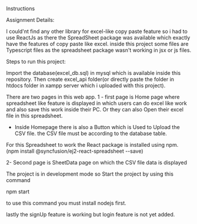 Instructions

Assignment Details:

I could'nt find any other library for excel-like copy paste feature so i had to use ReactJs as there the
SpreadSheet package was available which exactly have the features of copy paste like excel.
inside this project some files are Typescript files as the spreadsheet package wasn't working in jsx or js files.

Steps to run this project:

Import the database(excel_db.sql) in mysql which is available inside this repository.
Then create excel_api folder(or directly paste the folder in htdocs folder in xampp server which i uploaded with this project).

There are two pages in this web app.
1 - first page is Home page where spreadsheet like feature is displayed in which users can do excel like work and also
save this work inside their PC. Or they can also Open their excel file in this spreadsheet.

- Inside Homepage there is also a Button which is Used to Upload the CSV file.
  the CSV file must be according to the database table.

For this Spreadsheet to work the React package is installed using npm.
(npm install @syncfusion/ej2-react-spreadsheet --save)

2- Second page is SheetData page on which the CSV file data is displayed

The project is in development mode so Start the project by using this command

npm start

to use this command you must install nodejs first.

lastly the signUp feature is working but login feature is not yet added.

